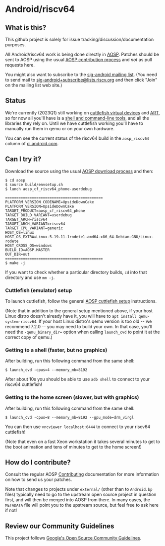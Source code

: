# Android/riscv64

## What is this?

This github project is solely for issue tracking/discussion/documentation
purposes.

All Android/riscv64 work is being done directly in [AOSP](https://source.android.com/).
Patches should be sent to AOSP using the usual
[AOSP contribution process](https://source.android.com/docs/setup/contribute#contribute-to-the-code)
and *not* as pull requests here.

You might also want to subscribe to the
[sig-android mailing list](https://lists.riscv.org/g/sig-android).
(You need to send mail to
[sig-android+subscribe@lists.riscv.org](mailto:sig-android+subscribe@lists.riscv.org)
and then click "Join" on the mailing list web site.)

## Status

We're currently (2023Q1) still working on
[cuttlefish virtual devices](https://source.android.com/docs/setup/create/cuttlefish)
and
[ART](https://source.android.com/docs/core/runtime),
so for now all you'll have is a
[shell and command-line tools](https://android.googlesource.com/platform/system/core/+/master/shell_and_utilities/README.md),
and all the libraries they rely on. Until we have cuttlefish working you'll have to manually
run them in qemu or on your own hardware.

You can see the current status of the
riscv64 build in the `aosp_riscv64` column of
[ci.android.com](https://ci.android.com/builds/branches/aosp-master/grid?).

## Can I try it?

Download the source using the usual
[AOSP download process](https://source.android.com/docs/setup/download/downloading)
and then:
```
$ cd aosp
$ source build/envsetup.sh
$ lunch aosp_cf_riscv64_phone-userdebug

============================================
PLATFORM_VERSION_CODENAME=UpsideDownCake
PLATFORM_VERSION=UpsideDownCake
TARGET_PRODUCT=aosp_cf_riscv64_phone
TARGET_BUILD_VARIANT=userdebug
TARGET_ARCH=riscv64
TARGET_ARCH_VARIANT=riscv64
TARGET_CPU_VARIANT=generic
HOST_OS=linux
HOST_OS_EXTRA=Linux-5.19.11-1rodete1-amd64-x86_64-Debian-GNU/Linux-rodete
HOST_CROSS_OS=windows
BUILD_ID=AOSP.MASTER
OUT_DIR=out
============================================
$ make -j
```
If you want to check whether a particular directory builds, `cd` into
that directory and use `mm -j`.

### Cuttlefish (emulator) setup

To launch cuttlefish, follow the general
[AOSP cuttlefish setup](https://source.android.com/docs/setup/create/cuttlefish-use)
instructions.

(Note that in addition to the general setup mentioned above, if your host Linux
distro doesn't already have it, you will have to `apt install qemu-system-riscv64`.
If your host Linux distro's qemu version is too old -- we recommend 7.2.0 --
you may need to build your own. In that case, you'll need the `-qemu_binary_dir=`
option when calling `launch_cvd` to point it at the correct copy of qemu.)

### Getting to a shell (faster, but no graphics)

After building, run this following command from the same shell:
```
$ launch_cvd -cpus=4 --memory_mb=8192
```
After about 10s you should be able to use `adb shell` to connect to your riscv64 cuttlefish!

### Getting to the home screen (slower, but with graphics)

After building, run this following command from the same shell:
```
$ launch_cvd -cpus=8 --memory_mb=8192 --gpu_mode=drm_virgl
```
You can then use `vncviewer localhost:6444` to connect to your riscv64 cuttlefish!

(Note that even on a fast Xeon workstation it takes several minutes to get to
the boot animation and tens of minutes to get to the home screen!)

## How do I contribute?

Consult the regular AOSP
[Contributing](https://source.android.com/docs/setup/contribute#contribute-to-the-code)
documentation for more information on how to send us your patches.

Note that changes to projects under `external/` (other than to
`Android.bp` files) typically need to go to the upstream open source
project in question first, and will then be merged into AOSP from
there. In many cases, the `METADATA` file will point you to the
upstream source, but feel free to ask here if not!

## Review our Community Guidelines

This project follows [Google's Open Source Community
Guidelines](https://opensource.google/conduct/).
